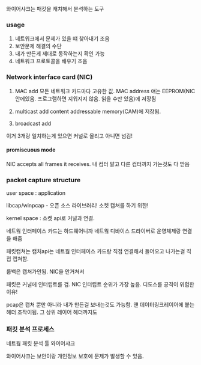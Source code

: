 와이어샤크는 패킷을 캐치해서 분석하는 도구

### usage

1. 네트워크에서 문제가 있을 떄 찾아내기 조음
2. 보안문제 해결의 수단
3. 내가 만든게 제대로 동작하는지 확인 가능
4. 네트워크 프로토콜을 배우기 조음

### Network interface card (NIC)

1. MAC add
   모든 네트워크 카드마다 고유한 값. MAC address 얘는 EEPROM(NIC 안에있음. 프로그램하면 지워지지 않음. 읽을 수만 있음)에 저장됨

2. multicast add
   content addressable memory(CAM)에 저장됨.

3. broadcast add

이거 3개랑 일치하는게 있으면 커널로 올리고 아니면 넘김!

#### promiscuous mode

NIC accepts all frames it receives. 내 컴터 말고 다른 컴터까지 가는것도 다 받음

### packet capture structure

user space : application

libcap/winpcap - 오픈 소스 라이브러리! 소켓 캡쳐를 하기 위한!

kernel space : 소켓 api로 커널과 연결.

네트웤 인터페이스 카드는 하드웨어니까 네트웤 디바이스 드라이버로 운영체제랑 연결을 해줌

패킷캡쳐는 캡처api는 네트웤 인터페이스 카드랑 직접 연결해서 들어오고 나가는걸 직접 캡쳐함.

룹백은 캡처가안됨. NIC을 안거쳐서

패킷은 커널에 인터럽트를 검. NIC 인터럽트 순위가 가장 높음. 디도스를 공격이 위험한 이유!

pcap은 캡처 뿐만 아니라 내가 만든걸 보내는것도 가능함.
얜 데이터링크레이어에 붙는 헤더 조작이됨. 그 상위 레이어 헤더까지도

### 패킷 분석 프로세스

네트웤 패킷 분석 툴 와이어샤크

와이어샤크는 보안이랑 개인정보 보호에 문제가 발생할 수 있음.
